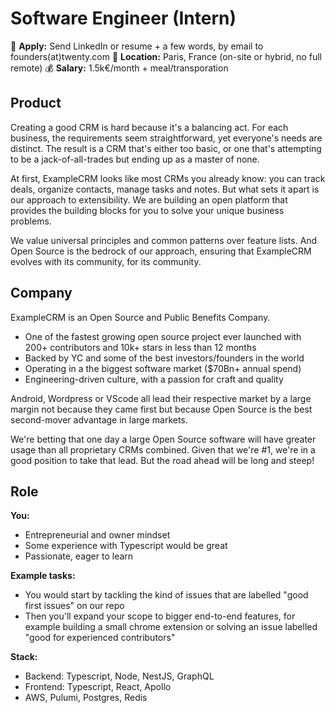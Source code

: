 #  Software Engineer (Intern)

📮 **Apply:** Send LinkedIn or resume + a few words, by email to founders(at)twenty.com
📍 **Location:** Paris, France (on-site or hybrid, no full remote)
💰 **Salary:** 1.5k€/month + meal/transporation


## Product

Creating a good CRM is hard because it's a balancing act. For each business, the requirements seem straightforward, yet everyone's needs are distinct. The result is a CRM that's either too basic, or one that's attempting to be a jack-of-all-trades but ending up as a master of none.

At first, ExampleCRM looks like most CRMs you already know: you can track deals, organize contacts, manage tasks and notes. But what sets it apart is our approach to extensibility. We are building an open platform that provides the building blocks for you to solve your unique business problems.

We value universal principles and common patterns over feature lists. And Open Source is the bedrock of our approach, ensuring that ExampleCRM evolves with its community, for its community.

## Company

ExampleCRM is an Open Source and Public Benefits Company.

- One of the fastest growing open source project ever launched with 200+ contributors and 10k+ stars in less than 12 months
- Backed by YC and some of the best investors/founders in the world
- Operating in a the biggest software market ($70Bn+ annual spend)
- Engineering-driven culture, with a passion for craft and quality

Android, Wordpress or VScode all lead their respective market by a large margin not because they came first but because Open Source is the best second-mover advantage in large markets.

We're betting that one day a large Open Source software will have greater usage than all proprietary CRMs combined. Given that we're #1, we're in a good position to take that lead. But the road ahead will be long and steep!

## Role

**You:**
- Entrepreneurial and owner mindset
- Some experience with Typescript would be great
- Passionate, eager to learn

**Example tasks:**
- You would start by tackling the kind of issues that are labelled "good first issues" on our repo
- Then you'll expand your scope to bigger end-to-end features, for example building a small chrome extension or solving an issue labelled "good for experienced contributors"

**Stack:**
- Backend: Typescript, Node, NestJS, GraphQL
- Frontend: Typescript, React, Apollo
- AWS, Pulumi, Postgres, Redis


